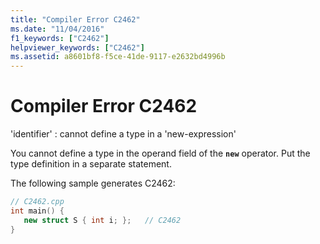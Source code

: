 ```yaml
---
title: "Compiler Error C2462"
ms.date: "11/04/2016"
f1_keywords: ["C2462"]
helpviewer_keywords: ["C2462"]
ms.assetid: a8601bf8-f5ce-41de-9117-e2632bd4996b
---
```

# Compiler Error C2462

'identifier' : cannot define a type in a 'new-expression'

You cannot define a type in the operand field of the **`new`** operator. Put the type definition in a separate statement.

The following sample generates C2462:

```cpp
// C2462.cpp
int main() {
   new struct S { int i; };   // C2462
}
```
